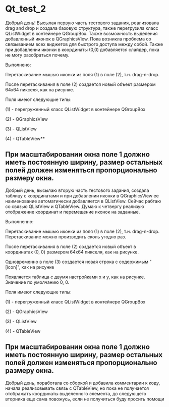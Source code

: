 # Qt_test_2
Добрый день! Высылая первую часть тестового задания, реализовала drag and drop и создала базовую структура, также перегрузила класс QListWidget в контейнере QGroupBox. Также возможность выделения добавленный иконок в QGraphicsView. Пока возникла проблема со связыванием всех виджетов для быстрого доступа между собой. Также при добавлении иконки в координаты (0,0) добавляется слайдер, пока не могу разобраться почему.

Выполнено:

Перетаскивание мышью иконки из поля (1) в поле (2), т.н. drag-n-drop.

После перетаскивания в поле (2) создается новый объект размером 64x64 пикселя, как на рисунке.

Поля имеют следующие типы:

(1) - перегруженный класс QListWidget в контейнере QGroupBox

(2) - QGraphicsView

(3) - QListView

(4) - QTableView**

При масштабировании окна поле 1 должно иметь постоянную ширину, размер остальных полей должен изменяться пропорционально размеру окна.
-------------------------------------------------------------------------
Добрый день, высылаю вторую часть тестового задания, создала таблицу с координатами и при добавлении иконки в QGraphicsView ее наименование автоматически добавляется в QListView. Сейчас рабтаю со связью QListView и QTableView. Думаю к четвергу реализую отображение координат и перемещение иконок на заданные.

Выполненно:

Перетаскивание мышью иконки из поля (1) в поле (2), т.н. drag-n-drop. Перетаскивание можно производить сколь угодно раз.

После перетаскивания в поле (2) создается новый объект в координатах (0, 0) размером 64x64 пикселя, как на рисунке.

Одновременно в поле (3) создается новая строка с содержимым "[icon]", как на рисунке

Появляется таблица с двумя настройками x и y, как на рисунке. Значение по умолчанию 0, 0.

Поля имеют следующие типы:

(1) - перегруженный класс QListWidget в контейнере QGroupBox

(2) - QGraphicsView

(3) - QListView

(4) - QTableView

При масштабировании окна поле 1 должно иметь постоянную ширину, размер остальных полей должен изменяться пропорционально размеру окна.
-------------------------------------------------------
Добрый день, поработала со сборкой и добавила комментарии к коду, начала реализовывать связь с QTableView, но пока не получается отображать координаты выделенного элемента, до следующего вторника еще сама повожусь, если не получиться буду просить помощи
